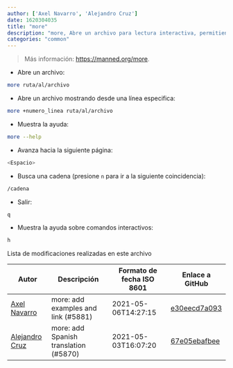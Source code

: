 ```yaml
---
author: ['Axel Navarro', 'Alejandro Cruz']
date: 1620304035
title: "more"
description: "more, Abre un archivo para lectura interactiva, permitiendo navegar y buscar."
categories: "common"
---
```

> Más información: <https://manned.org/more>.

- Abre un archivo:

```bash
more ruta/al/archivo
```

- Abre un archivo mostrando desde una línea especifica:

```bash
more +numero_linea ruta/al/archivo
```

- Muestra la ayuda:

```bash
more --help
```

- Avanza hacia la siguiente página:

```bash
<Espacio>
```

- Busca una cadena (presione `n` para ir a la siguiente coincidencia):

```bash
/cadena
```

- Salir:

```bash
q
```

- Muestra la ayuda sobre comandos interactivos:

```bash
h
```
Lista de modificaciones realizadas en este archivo


Autor | Descripción | Formato de fecha ISO 8601 | Enlace a GitHub
------|-----|-----|-----
[Axel Navarro](mailto:navarroaxel@gmail.com) | more: add examples and link (#5881) | 2021-05-06T14:27:15 | [e30eecd7a093](https://github.com/tldr-pages/tldr/commit/e30eecd7a09389b2f77b646a0a9f34b52b012fc3)
[Alejandro Cruz](mailto:alejandro.cruz.jeria@gmail.com) | more: add Spanish translation (#5870) | 2021-05-03T16:07:20 | [67e05ebafbee](https://github.com/tldr-pages/tldr/commit/67e05ebafbee7d4fd600aee86938e0438502ef79)

